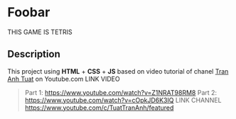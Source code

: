 # Foobar
THIS GAME IS TETRIS

## Description 

This project using **HTML** + **CSS** + **JS**
based on video tutorial of chanel [Tran Anh Tuat](https://www.youtube.com/channel/UCnNgtK4tGlWcceXVzoyTg8Q) on Youtube.com
LINK VIDEO 
>Part 1: https://www.youtube.com/watch?v=Z1NRAT98RM8
>Part 2: https://www.youtube.com/watch?v=cOpkJD6K3IQ
LINK CHANNEL
>https://www.youtube.com/c/TuatTranAnh/featured